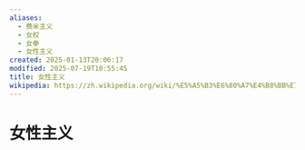```yaml
---
aliases:
  - 费米主义
  - 女权
  - 女拳
  - 女性主义
created: 2025-01-13T20:06:17
modified: 2025-07-19T10:55:45
title: 女性主义
wikipedia: https://zh.wikipedia.org/wiki/%E5%A5%B3%E6%80%A7%E4%B8%BB%E7%BE%A9
---
```


# 女性主义
